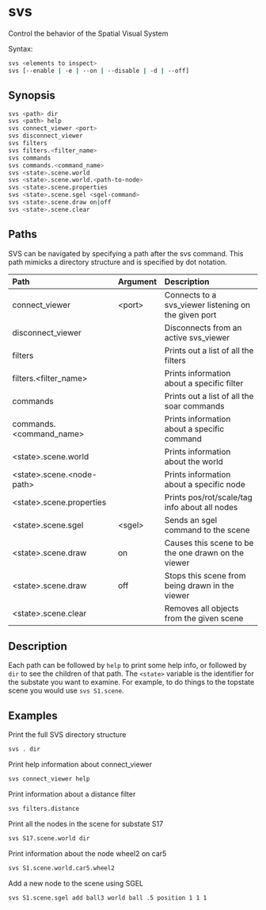 # svs

Control the behavior of the Spatial Visual System

Syntax:

```bash
svs <elements to inspect>
svs [--enable | -e | --on | --disable | -d | --off]
```

## Synopsis

```bash
svs <path> dir
svs <path> help
svs connect_viewer <port>
svs disconnect_viewer
svs filters
svs filters.<filter_name>
svs commands
svs commands.<command_name>
svs <state>.scene.world
svs <state>.scene.world.<path-to-node>
svs <state>.scene.properties
svs <state>.scene.sgel <sgel-command>
svs <state>.scene.draw on|off
svs <state>.scene.clear
```

## Paths

SVS can be navigated by specifying a path after the svs command. This path
mimicks a directory structure and is specified by dot notation.

| **Path**                              | **Argument** | **Description**                                      |
| :------------------------------------ | :----------- | :--------------------------------------------------- |
| connect_viewer                        | &lt;port&gt; | Connects to a svs_viewer listening on the given port |
| disconnect_viewer                     |              | Disconnects from an active svs_viewer                |
| filters                               |              | Prints out a list of all the filters                 |
| filters.&lt;filter_name&gt;           |              | Prints information about a specific filter           |
| commands                              |              | Prints out a list of all the soar commands           |
| commands.&lt;command_name&gt;         |              | Prints information about a specific command          |
| &lt;state&gt;.scene.world             |              | Prints information about the world                   |
| &lt;state&gt;.scene.&lt;node-path&gt; |              | Prints information about a specific node             |
| &lt;state&gt;.scene.properties        |              | Prints pos/rot/scale/tag info about all nodes        |
| &lt;state&gt;.scene.sgel              | &lt;sgel&gt; | Sends an sgel command to the scene                   |
| &lt;state&gt;.scene.draw              | on           | Causes this scene to be the one drawn on the viewer  |
| &lt;state&gt;.scene.draw              | off          | Stops this scene from being drawn in the viewer      |
| &lt;state&gt;.scene.clear             |              | Removes all objects from the given scene             |

## Description

Each path can be followed by `help` to print some help info, or followed by
`dir` to see the children of that path. The `<state>` variable is the
identifier for the substate you want to examine. For example, to do things to
the topstate scene you would use `svs S1.scene`.

## Examples

Print the full SVS directory structure

```bash
svs . dir
```

Print help information about connect_viewer

```bash
svs connect_viewer help
```

Print information about a distance filter

```bash
svs filters.distance
```

Print all the nodes in the scene for substate S17

```bash
svs S17.scene.world dir
```

Print information about the node wheel2 on car5

```bash
svs S1.scene.world.car5.wheel2
```

Add a new node to the scene using SGEL

```bash
svs S1.scene.sgel add ball3 world ball .5 position 1 1 1
```
